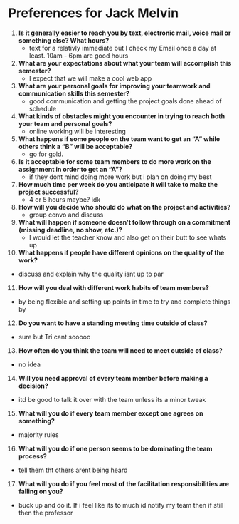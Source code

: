 # __Preferences for Jack Melvin__

1. __Is it generally easier to reach you by text, electronic mail, voice mail or something else?  What hours?__ 
   * text for a relativly immediate but I check my Email once a day at least. 10am - 6pm are good hours 
2. __What are your expectations about what your team will accomplish this semester?__ 
   * I expect that we will make a cool web app
3. __What are your personal goals for improving your teamwork and communication skills this semester?__ 
   * good communication and getting the project goals done ahead of schedule
4. __What kinds of obstacles might you encounter in trying to reach both your team and personal goals?__ 
   * online working will be interesting
5. __What happens if some people on the team want to get an “A” while others think a “B” will be acceptable?__ 
   * go for gold. 
6. __Is it acceptable for some team members to do more work on the assignment in order to get an “A”?__ 
   * if they dont mind doing more work but i plan on doing my best
7. __How much time per week do you anticipate it will take to make the project successful?__ 
   * 4 or 5 hours maybe? idk
8. __How will you decide who should do what on the project and activities?__ 
   * group convo and discuss
9. __What will happen if someone doesn’t follow through on a commitment (missing deadline, no show, etc.)?__ 
   * I would let the teacher know and also get on their butt to see whats up
10. __What happens if people have different opinions on the quality of the work?__ 
   * discuss and explain why the quality isnt up to par
11. __How will you deal with different work habits of team members?__ 
   * by being flexible and setting up points in time to try and complete things by
12. __Do you want to have a standing meeting time outside of class?__ 
   * sure but Tri cant sooooo
13. __How often do you think the team will need to meet outside of class?__ 
   * no idea
14. __Will you need approval of every team member before making a decision?__ 
   * itd be good to talk it over with the team unless its a minor tweak
15. __What will you do if every team member except one agrees on something?__ 
   * majority rules
16. __What will you do if one person seems to be dominating the team process?__ 
   * tell them tht others arent being heard
17. __What will you do if you feel most of the facilitation responsibilities are falling on you?__ 
   * buck up and do it. If i feel like its to much id notify my team then if still then the professor
